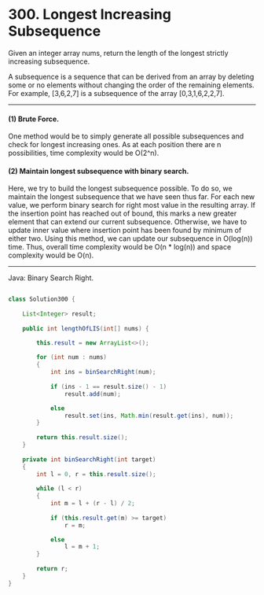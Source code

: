 # 300. Longest Increasing Subsequence

Given an integer array nums, return the length of the longest strictly
increasing subsequence.

A subsequence is a sequence that can be derived from an array by deleting some
or no elements without changing the order of the remaining elements. For
example, [3,6,2,7] is a subsequence of the array [0,3,1,6,2,2,7].

---

#### (1) Brute Force.

One method would be to simply generate all possible subsequences and check for
longest increasing ones. As at each position there are n possibilities, time
complexity would be O(2^n).

#### (2) Maintain longest subsequence with binary search.

Here, we try to build the longest subsequence possible. To do so, we maintain
the longest subsequence that we have seen thus far. For each new value, we
perform binary search for right most value in the resulting array. If the
insertion point has reached out of bound, this marks a new greater element that
can extend our current subsequence. Otherwise, we have to update inner value
where insertion point has been found by minimum of either two. Using this
method, we can update our subsequence in O(log(n)) time. Thus, overall time
complexity would be O(n * log(n)) and space complexity would be O(n).

---

Java: Binary Search Right.

```java

class Solution300 {
    
    List<Integer> result;
    
    public int lengthOfLIS(int[] nums) {

        this.result = new ArrayList<>();
        
        for (int num : nums)
        {
            int ins = binSearchRight(num);
            
            if (ins - 1 == result.size() - 1)
                result.add(num);

            else
                result.set(ins, Math.min(result.get(ins), num));
        }
        
        return this.result.size();
    }
    
    private int binSearchRight(int target)
    {
        int l = 0, r = this.result.size();
        
        while (l < r)
        {
            int m = l + (r - l) / 2;
            
            if (this.result.get(m) >= target)
                r = m;

            else
                l = m + 1;
        }
        
        return r;
    }
}
```
